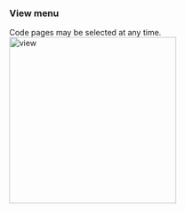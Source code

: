 ### View menu
Code pages may be selected at any time.  
<img src="resources/xmit-view.png" alt="view" width="300"/>  